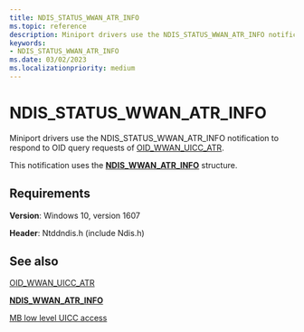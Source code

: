 ```yaml
---
title: NDIS_STATUS_WWAN_ATR_INFO
ms.topic: reference
description: Miniport drivers use the NDIS_STATUS_WWAN_ATR_INFO notification to respond to OID query requests of OID_WWAN_UICC_ATR.
keywords:
- NDIS_STATUS_WWAN_ATR_INFO
ms.date: 03/02/2023
ms.localizationpriority: medium
---
```


# NDIS_STATUS_WWAN_ATR_INFO

Miniport drivers use the NDIS_STATUS_WWAN_ATR_INFO notification to respond to OID query requests of [OID_WWAN_UICC_ATR](oid-wwan-uicc-atr.md).

This notification uses the [**NDIS_WWAN_ATR_INFO**](/windows-hardware/drivers/ddi/ndiswwan/ns-ndiswwan-ndis_wwan_atr_info) structure.

## Requirements

**Version**: Windows 10, version 1607

**Header**: Ntddndis.h (include Ndis.h)

## See also

[OID_WWAN_UICC_ATR](oid-wwan-uicc-atr.md)

[**NDIS_WWAN_ATR_INFO**](/windows-hardware/drivers/ddi/ndiswwan/ns-ndiswwan-ndis_wwan_atr_info)

[MB low level UICC access](mb-low-level-uicc-access.md)
